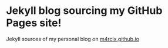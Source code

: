 # Jekyll blog sourcing my GitHub Pages site!
Jekyll sources of my personal blog on [m4rcix.github.io](https://m4rcix.github.io/)
